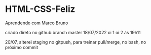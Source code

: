 # HTML-CSS-Feliz
Aprendendo com Marco Bruno

criado direto no github.branch master 18/07/2022
oi 1
oi 2 às 19h11

20/07, alterei staging no gitpush, para treinar pull/merge, no bash, no próximo commit

